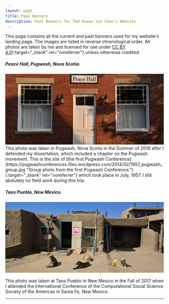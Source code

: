 ```yaml
---
layout: page
title: Page Banners
description: Past Banners for Ted Hsuan Yun Chen's Website
---
```


This page contains all the current and past banners used for my website's landing page. The images are listed in reverse chronological order. All photos are taken by me and licensed for use under [CC BY 4.0](https://creativecommons.org/licenses/by/4.0/){:target="_blank"  rel="noreferrer"} unless otherwise credited.

##### Peace Hall, Pugwash, Nova Scotia.
<div class="container-narrownomargin">
<img src="../assets/pics/banners/pugwash_peacehall.jpg" 
		title= "Taken at Pugwash, Nova Scotia on Jul 27, 2019." alt="Taken at Pugwash, Nova Scotia on Jul 27, 2019."/>
</div>
This photo was taken in Pugwash, Nova Scotia in the Summer of 2019 after I defended my dissertation, which included a chapter on the Pugwash movement. This is the site of [the first Pugwash Conference](https://pugwashconferences.files.wordpress.com/2014/02/1957_pugwash_group.jpg "Group photo from the first Pugwash Conference."){:target="_blank"  rel="noreferrer"} which took place in July, 1957. I did abolutely no field work during this trip.

##### Taos Pueblo, New Mexico.
<div class="container-narrownomargin">
<img src="../assets/pics/banners/taos_pueblo.jpg" 
		title= "Taken at Taos Pueblo in New Mexico on Oct 21, 2017." alt="Taken at Taos Pueblo in New Mexico on Oct 21, 2017."/>
</div>

This photo was taken at Taos Pueblo in New Mexico in the Fall of 2017 when I attended the International Conference of the Computational Social Science Society of the Americas in Santa Fe, New Mexico.

---
